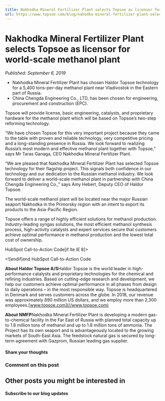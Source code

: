 ```yaml
---
title: Nakhodka Mineral Fertilizer Plant selects Topsoe as licensor for world-scale methanol plant
url: https://www.topsoe.com/blog/nahodka-mineral-fertilizer-plant-selects-topsoe-as-licensor-for-world-scale-methanol-plant#main-content
---
```


# Nakhodka Mineral Fertilizer Plant selects Topsoe as licensor for world-scale methanol plant

*Published: September 6, 2019*

- Nakhodka Mineral Fertilizer Plant has chosen Haldor Topsoe technology for a 5,400 tons-per-day methanol plant near Vladivostok in the Eastern part of Russia.
- China Chengda Engineering Co., LTD, has been chosen for engineering, procurement and construction (EPC).

Topsoe will provide license, basic engineering, catalysts, and proprietary hardware for the methanol plant which will be based on Topsoe’s two-step reforming technology.

“We have chosen Topsoe for this very important project because they came to the table with proven and reliable technology, very competitive pricing and a long-standing presence in Russia. We look forward to realizing Russia’s most modern and effective methanol plant together with Topsoe,” says Mr Taras Ganaga, CEO Nakhodka Mineral Fertilizer Plant.

“We are pleased that Nakhodka Mineral Fertilizer Plant has selected Topsoe technology for their flagship project. This signals both confidence in our technology and our dedication to the Russian methanol industry. We look forward to deliver a world-scale methanol plant in partnership with China Chengda Engineering Co.,” says Amy Hebert, Deputy CEO of Haldor Topsoe.

The world-scale methanol plant will be located near the major Russian seaport Nakhodka in the Primorsky region with an intent to export its products to the Asia-Pacific Region.

Topsoe offers a range of highly efficient solutions for methanol production. Industry-leading syngas solutions, the most efficient methanol synthesis process, high-activity catalysts and expert services secure that customers achieve optimal performance in methanol production and the lowest total cost of ownership.

HubSpot Call-to-Action Code[if lte IE 8]><div id="hs-cta-ie-element"></div><![endif][](https://cta-redirect.hubspot.com/cta/redirect/2115834/6916cd42-e27d-4801-aae9-2d27bb8a2f00)end HubSpot Call-to-Action Code

**About Haldor Topsoe A/S**Haldor Topsoe is the world leader in high-performance catalysts and proprietary technologies for the chemical and refining industries. Based on cutting-edge research and development, we help our customers achieve optimal performance in all phases from design to daily operations – in the most responsible way. Topsoe is headquartered in Denmark and serves customers across the globe. In 2018, our revenue was approximately 890 million US dollars, and we employ more than 2,300 employees.[www.topsoe.com](//www.topsoe.com)

**About NMFP**Nakhodka Mineral Fertilizer Plant is developing a modern gas-to-chemical facility in the Far East of Russia with planned total capacity up to 1.8 million tons of methanol and up to 1.8 million tons of ammonia. The Project has its own seaport and is advantageously located to the growing markets of South-East Asia. The feedstock natural gas is secured by long-term agreement with Gazprom, Russian leading gas supplier.

#### Share your thoughts

### Comment on this post

## Other posts you might be interested in

#### Subscribe to our blog updates